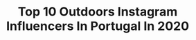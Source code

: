 ---
title: Top 10 Outdoors Instagram Influencers In Portugal In 2020
description: >-
  Find top outdoors Instagram influencers in Portugal in 2020. Most popular hashtags: #nature #portugal #tb #travel.
platform: Instagram
profiles:
  - username: "birdcageliving"
    fullname: >-
      Rui Gaiola // Birdcageliving
    location: "Portugal"
    followers: 8895
    engagement: 1282
    commentsToLikes: 0.075910
    id: ck0w69kmi7ikj0i19xfiym53t
    verified: false
    hashtags: "#iwicdtrf, #roads, #lofoten, #nusfjord"
  - username: "luis_maia_photography"
    fullname: >-
      Luis Maia
    location: "Portugal"
    followers: 5664
    engagement: 2219
    commentsToLikes: 0.074264
    id: ck5cga65sofqn0i11gu4gnujh
    verified: false
    hashtags: "#top9of2019, #best9of2019, #topnine2019, #2019bestnine"
  - username: "what.anna.sees"
    fullname: >-
      Anna | #Family#Outdoor#Blogger
    location: "Portugal"
    followers: 11184
    engagement: 1069
    commentsToLikes: 0.035093
    id: ck6tqrwzktnja0j71mmte4dlt
    verified: false
    hashtags: "#explore, #cities, #portugal, #elsass"
  - username: "pedro.dferreira"
    fullname: >-
      Pedro Ferreira
    location: "Portugal"
    followers: 2821
    engagement: 1497
    commentsToLikes: 0.095109
    id: ck6tot86ufza00j714wih9vmu
    verified: false
    hashtags: "#portraitofwoman, #liveoutyourdreams, #natureportraits, #dronestagram"
  - username: "berglund.kristin"
    fullname: >-
      Kristin Berglund
    location: "Portugal"
    followers: 10532
    engagement: 724
    commentsToLikes: 0.021170
    id: ck0vvu0igqrkb0i19e4y8wz2k
    verified: false
    hashtags: "#suunto, #utmb2019, #tirol, #stepbystep"
  - username: "leodomingox"
    fullname: >-
      Leo | Portugal
    location: "Portugal"
    followers: 18320
    engagement: 299
    commentsToLikes: 0.021696
    id: ck0w2jstvoq8x0i19w2y5tovz
    verified: false
    hashtags: "#australiaisburning, #video, #australiafires, #australiaburning"
  - username: "luislopes_ridebikes"
    fullname: >-
      Luis Lopes
    location: "Portugal"
    followers: 21016
    engagement: 273
    commentsToLikes: 0.011886
    id: ck5zorueyr78k0i14cze68f8s
    verified: false
    hashtags: "#video, #lightpro, #lapinillabikepark, #vtt"
  - username: "znagathering"
    fullname: >-
      ZNA Gathering
    location: "Portugal"
    followers: 8739
    engagement: 694
    commentsToLikes: 0.030277
    id: ck0u29znpzdpr0i19fcysdq4t
    verified: false
    hashtags: "#wesharezna, #wehatespoilers, #nospoilers, #falkor"
  - username: "olmakasia"
    fullname: >-
      Kasia Olma
    location: "Portugal"
    followers: 23587
    engagement: 905
    commentsToLikes: 0.156734
    id: ck5cei4z0l1xe0i11ctu0lvm9
    verified: false
    hashtags: "#portonoinsta, #zaragozaturismo, #girlswithgypsysouls, #agueda"
  - username: "megmmorais"
    fullname: >-
      Margarida Morais
    location: "Portugal"
    followers: 31381
    engagement: 481
    commentsToLikes: 0.074457
    id: ck0twpai2g9s70i197zk1o98z
    verified: false
    hashtags: "#foundation, #theoutdoorfolk, #swim, #mylook"
---